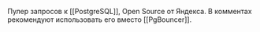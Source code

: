 Пулер запросов к [[PostgreSQL]], Open Source от Яндекса. В комментах рекомендуют использовать его вместо [[PgBouncer]].